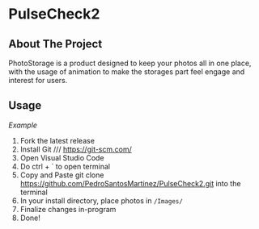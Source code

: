 # PulseCheck2
<!-- ABOUT THE PROJECT -->
## About The Project

PhotoStorage is a product designed to keep your photos all in one place, with the usage of animation to make the storages part feel engage and interest for users.

## Usage

*Example*

1. Fork the latest release
3. Install Git /// https://git-scm.com/
4. Open Visual Studio Code
5. Do ctrl + ` to open terminal
6. Copy and Paste git clone https://github.com/PedroSantosMartinez/PulseCheck2.git into the terminal
7. In your install directory, place photos in ``/Images/``
8. Finalize changes in-program
9. Done!